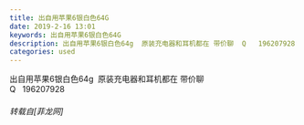```yaml
---
title: 出自用苹果6银白色64G
date: 2019-2-16 13:01
keywords: 出自用苹果6银白色64G
description: 出自用苹果6银白色64g  原装充电器和耳机都在 带价聊  Q   196207928
categories: used
---
```

<td class="t_f" id="postmessage_3036381">

出自用苹果6银白色64g  原装充电器和耳机都在 带价聊  <br/>
Q   196207928</td>
###### 转载自[菲龙网]
